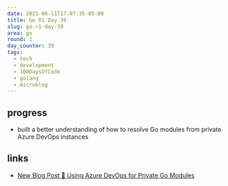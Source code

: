 ```yaml
---
date: 2021-06-11T17:07:35-05:00
title: Go R1 Day 39
slug: go-r1-day-39
area: go
round: 1
day_counter: 39
tags:
  - tech
  - development
  - 100DaysOfCode
  - golang
  - microblog
---
```


## progress

- built a better understanding of how to resolve Go modules from private Azure DevOps instances

## links

- [New Blog Post 🎉  Using Azure DevOps for Private Go Modules]([[2021-06-11-using-azure-devops-for-private-go-modules]] "Using Azure DevOps for Private Go Modules")
